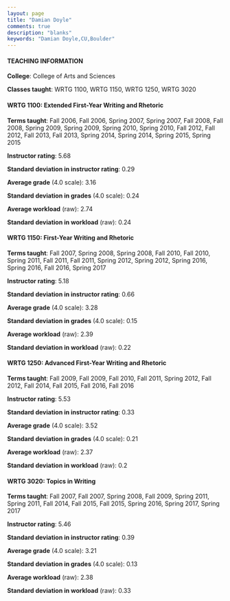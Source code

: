 ```yaml
---
layout: page
title: "Damian Doyle" 
comments: true
description: "blanks"
keywords: "Damian Doyle,CU,Boulder"
---
```

<head>
<script src="https://ajax.googleapis.com/ajax/libs/jquery/2.1.3/jquery.min.js"></script>
<script src="https://dl.dropboxusercontent.com/s/pc42nxpaw1ea4o9/highcharts.js?dl=0"></script>
<!-- <script src="../assets/js/highcharts.js"></script> -->
<style type="text/css">@font-face {
	font-family: "Bebas Neue";
	src: url(https://www.filehosting.org/file/details/544349/BebasNeue Regular.otf) format("opentype");
	}
	h1.Bebas { 
		font-family: "Bebas Neue", Verdana, Tahoma;
	}
</style>
</head>
	   
#### TEACHING INFORMATION

**College**: College of Arts and Sciences

**Classes taught**: WRTG 1100, WRTG 1150, WRTG 1250, WRTG 3020

#### WRTG 1100: Extended First-Year Writing and Rhetoric

**Terms taught**: Fall 2006, Fall 2006, Spring 2007, Spring 2007, Fall 2008, Fall 2008, Spring 2009, Spring 2009, Spring 2010, Spring 2010, Fall 2012, Fall 2012, Fall 2013, Fall 2013, Spring 2014, Spring 2014, Spring 2015, Spring 2015

**Instructor rating**: 5.68

**Standard deviation in instructor rating**: 0.29

**Average grade** (4.0 scale): 3.16

**Standard deviation in grades** (4.0 scale): 0.24

**Average workload** (raw): 2.74

**Standard deviation in workload** (raw): 0.24

#### WRTG 1150: First-Year Writing and Rhetoric

**Terms taught**: Fall 2007, Spring 2008, Spring 2008, Fall 2010, Fall 2010, Spring 2011, Fall 2011, Fall 2011, Spring 2012, Spring 2012, Spring 2016, Spring 2016, Fall 2016, Spring 2017

**Instructor rating**: 5.18

**Standard deviation in instructor rating**: 0.66

**Average grade** (4.0 scale): 3.28

**Standard deviation in grades** (4.0 scale): 0.15

**Average workload** (raw): 2.39

**Standard deviation in workload** (raw): 0.22

#### WRTG 1250: Advanced First-Year Writing and Rhetoric

**Terms taught**: Fall 2009, Fall 2009, Fall 2010, Fall 2011, Spring 2012, Fall 2012, Fall 2014, Fall 2015, Fall 2016, Fall 2016

**Instructor rating**: 5.53

**Standard deviation in instructor rating**: 0.33

**Average grade** (4.0 scale): 3.52

**Standard deviation in grades** (4.0 scale): 0.21

**Average workload** (raw): 2.37

**Standard deviation in workload** (raw): 0.2

#### WRTG 3020: Topics in Writing

**Terms taught**: Fall 2007, Fall 2007, Spring 2008, Fall 2009, Spring 2011, Spring 2011, Fall 2014, Fall 2015, Fall 2015, Spring 2016, Spring 2017, Spring 2017

**Instructor rating**: 5.46

**Standard deviation in instructor rating**: 0.39

**Average grade** (4.0 scale): 3.21

**Standard deviation in grades** (4.0 scale): 0.13

**Average workload** (raw): 2.38

**Standard deviation in workload** (raw): 0.33

